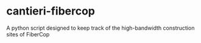 # cantieri-fibercop
A python script designed to keep track of the high-bandwidth construction sites of FiberCop
